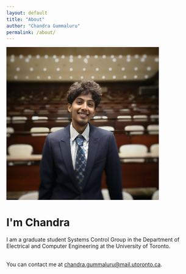 ```yaml
---
layout: default
title: "About"
author: "Chandra Gummaluru"
permalink: /about/
---
```




<img src="https://github.com/chandra-gummaluru/chandra-gummaluru.github.io/raw/master/media/cover2.jpeg" alt="profile photo" width="400"/>
<h1>I'm Chandra</h1>
I am a graduate student Systems Control Group in the Department of Electrical and Computer Engineering at the University of Toronto. <br><br>

You can contact me at [chandra.gummaluru@mail.utoronto.ca](chandra.gummaluru@mail.utoronto.ca).
